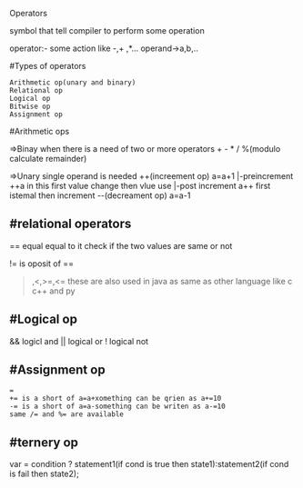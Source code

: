 Operators

symbol that tell compiler to perform some operation

operator:- some action like -,+ ,*...
operand->a,b,..


#Types of operators

    Arithmetic op(unary and binary)
    Relational op
    Logical op
    Bitwise op
    Assignment op

#Arithmetic ops

=>Binay when there is a need of two or more operators
        +
        -
        *
        /
        %(modulo calculate remainder)

=>Unary single operand is needed
++(increement op) a=a+1
        |-preincrement ++a 
                in this first value change then vlue use 
        |-post increment a++
                first istemal then increment
--(decreament op) a=a-1

#relational operators
-------------------------
 == equal equal to it check if the two values are  same or not

 != is oposit of ==
 >,<,>=,<= these are also used in java as same as other language like c c++ and py


 #Logical op
 --------------------------
 
 && logicl and
 || logical or
 ! logical not


#Assignment op
---------------------------
    =
    += is a short of a=a+xomething can be qrien as a+=10
    -= is a short of a=a-something can be writen as a-=10
    same /= and %= are available


#ternery op
---------------------------
var = condition ? statement1(if cond is true then state1):statement2(if cond is fail then state2);



